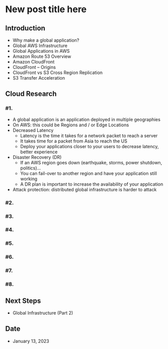 # New post title here


## Introduction


- Why make a global application?
- Global AWS Infrastructure
- Global Applications in AWS
- Amazon Route 53 Overview
- Amazon CloudFront
- CloudFront – Origins
- CloudFront vs S3 Cross Region Replication
- S3 Transfer Acceleration


## Cloud Research


### #1. 


- A global application is an application deployed in multiple geographies
- On AWS: this could be Regions and / or Edge Locations
- Decreased Latency
    - Latency is the time it takes for a network packet to reach a server
    - It takes time for a packet from Asia to reach the US
    - Deploy your applications closer to your users to decrease latency, better experience
- Disaster Recovery (DR)
    - If an AWS region goes down (earthquake, storms, power shutdown, politics)…
    - You can fail-over to another region and have your application still working
    - A DR plan is important to increase the availability of your application
- Attack protection: distributed global infrastructure is harder to attack 


### #2. 


### #3. 


### #4. 


### #5. 


### #6. 


### #7. 


### #8. 


## Next Steps

- Global Infrastructure (Part 2)

## Date

- January 13, 2023

